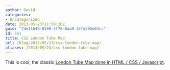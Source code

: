 ```yaml
---
author: David
categories:
- Uncategorized
date: 2013-05-23T11:59:20Z
guid: "7de11649-8599-4f78-8aa9-32fd395e64cc"
id: 551
title: CSS London Tube Map
url: /blog/2013/05/23/css-london-tube-map/
aliases: /2013/05/23/css-london-tube-map/
---
```


This is cool, the classic <a href="https://www.csstubemap.co.uk/index.html" target="_blank">London Tube Map done in HTML / CSS / Javascript</a>.
